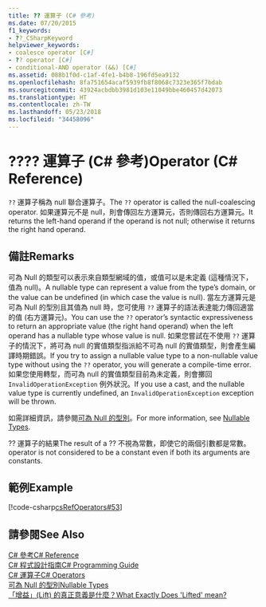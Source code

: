 ```yaml
---
title: ?? 運算子 (C# 參考)
ms.date: 07/20/2015
f1_keywords:
- ??_CSharpKeyword
helpviewer_keywords:
- coalesce operator [C#]
- ?? operator [C#]
- conditional-AND operator (&&) [C#]
ms.assetid: 088b1f0d-c1af-4fe1-b4b8-196fd5ea9132
ms.openlocfilehash: 8fa751654acaf5939fb8f8068c7323e365f7bdab
ms.sourcegitcommit: 43924acbdbb3981d103e11049bbe460457d42073
ms.translationtype: HT
ms.contentlocale: zh-TW
ms.lasthandoff: 05/23/2018
ms.locfileid: "34458096"
---
```

# <a name="-operator-c-reference"></a><span data-ttu-id="c152e-103">??</span><span class="sxs-lookup"><span data-stu-id="c152e-103">??</span></span> <span data-ttu-id="c152e-104">運算子 (C# 參考)</span><span class="sxs-lookup"><span data-stu-id="c152e-104">Operator (C# Reference)</span></span>
<span data-ttu-id="c152e-105">`??` 運算子稱為 null 聯合運算子。</span><span class="sxs-lookup"><span data-stu-id="c152e-105">The `??` operator is called the null-coalescing operator.</span></span>  <span data-ttu-id="c152e-106">如果運算元不是 null，則會傳回左方運算元，否則傳回右方運算元。</span><span class="sxs-lookup"><span data-stu-id="c152e-106">It returns the left-hand operand if the operand is not null; otherwise it returns the right hand operand.</span></span>  
  
## <a name="remarks"></a><span data-ttu-id="c152e-107">備註</span><span class="sxs-lookup"><span data-stu-id="c152e-107">Remarks</span></span>  
 <span data-ttu-id="c152e-108">可為 Null 的類型可以表示來自類型網域的值，或值可以是未定義 (這種情況下，值為 null)。</span><span class="sxs-lookup"><span data-stu-id="c152e-108">A nullable type can represent a value from the type’s domain, or the value can be undefined (in which case the value is null).</span></span> <span data-ttu-id="c152e-109">當左方運算元是可為 Null 的型別且其值為 null 時，您可使用 `??` 運算子的語法表達能力傳回適當的值 (右方運算元)。</span><span class="sxs-lookup"><span data-stu-id="c152e-109">You can use the `??` operator’s syntactic expressiveness to return an appropriate value (the right hand operand) when the left operand has a nullable type whose value is null.</span></span> <span data-ttu-id="c152e-110">如果您嘗試在不使用 `??` 運算子的情況下，將可為 null 的實值類型指派給不可為 null 的實值類型，則會產生編譯時期錯誤。</span><span class="sxs-lookup"><span data-stu-id="c152e-110">If you try to assign a nullable value type to a non-nullable value type without using the `??` operator, you will generate a compile-time error.</span></span> <span data-ttu-id="c152e-111">如果您使用轉型，而可為 null 的實值類型目前為未定義，則會擲回 `InvalidOperationException` 例外狀況。</span><span class="sxs-lookup"><span data-stu-id="c152e-111">If you use a cast, and the nullable value type is currently undefined, an `InvalidOperationException` exception will be thrown.</span></span>  
  
 <span data-ttu-id="c152e-112">如需詳細資訊，請參閱[可為 Null 的型別](../../../csharp/programming-guide/nullable-types/index.md)。</span><span class="sxs-lookup"><span data-stu-id="c152e-112">For more information, see [Nullable Types](../../../csharp/programming-guide/nullable-types/index.md).</span></span>  
  
 <span data-ttu-id="c152e-113">?? 運算子的結果</span><span class="sxs-lookup"><span data-stu-id="c152e-113">The result of a ??</span></span> <span data-ttu-id="c152e-114">不視為常數，即使它的兩個引數都是常數。</span><span class="sxs-lookup"><span data-stu-id="c152e-114">operator is not considered to be a constant even if both its arguments are constants.</span></span>  
  
## <a name="example"></a><span data-ttu-id="c152e-115">範例</span><span class="sxs-lookup"><span data-stu-id="c152e-115">Example</span></span>  
 [!code-csharp[csRefOperators#53](../../../csharp/language-reference/operators/codesnippet/CSharp/null-conditional-operator_1.cs)]  
  
## <a name="see-also"></a><span data-ttu-id="c152e-116">請參閱</span><span class="sxs-lookup"><span data-stu-id="c152e-116">See Also</span></span>  
 [<span data-ttu-id="c152e-117">C# 參考</span><span class="sxs-lookup"><span data-stu-id="c152e-117">C# Reference</span></span>](../../../csharp/language-reference/index.md)  
 [<span data-ttu-id="c152e-118">C# 程式設計指南</span><span class="sxs-lookup"><span data-stu-id="c152e-118">C# Programming Guide</span></span>](../../../csharp/programming-guide/index.md)  
 [<span data-ttu-id="c152e-119">C# 運算子</span><span class="sxs-lookup"><span data-stu-id="c152e-119">C# Operators</span></span>](../../../csharp/language-reference/operators/index.md)  
 [<span data-ttu-id="c152e-120">可為 Null 的型別</span><span class="sxs-lookup"><span data-stu-id="c152e-120">Nullable Types</span></span>](../../../csharp/programming-guide/nullable-types/index.md)  
 [<span data-ttu-id="c152e-121">「增益」(Lift) 的真正意義是什麼？</span><span class="sxs-lookup"><span data-stu-id="c152e-121">What Exactly Does 'Lifted' mean?</span></span>](https://blogs.msdn.microsoft.com/ericlippert/2007/06/27/what-exactly-does-lifted-mean/)
